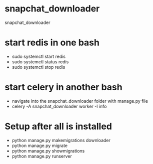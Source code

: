 # snapchat_downloader
snapchat_downloader

# start redis in one bash
- sudo systemctl start redis
- sudo systemctl status redis
- sudo systemctl stop redis

# start celery in another bash
- navigate into the snapchat_downloader folder with manage.py file
- celery -A snapchat_downloader worker -l info

# Setup after all is installed
- python manage.py makemigrations downloader
- python manage.py migrate
- python manage.py showmigrations
- python manage.py runserver
